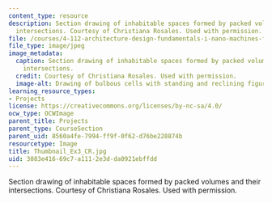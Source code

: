 ```yaml
---
content_type: resource
description: Section drawing of inhabitable spaces formed by packed volumes and their
  intersections. Courtesy of Christiana Rosales. Used with permission.
file: /courses/4-112-architecture-design-fundamentals-i-nano-machines-fall-2012/3083e41669c7a1112e3dda0921ebffdd_Thumbnail_Ex3_CR.jpg
file_type: image/jpeg
image_metadata:
  caption: Section drawing of inhabitable spaces formed by packed volumes and their
    intersections.
  credit: Courtesy of Christiana Rosales. Used with permission.
  image-alt: Drawing of bulbous cells with standing and reclining figures in the spaces.
learning_resource_types:
- Projects
license: https://creativecommons.org/licenses/by-nc-sa/4.0/
ocw_type: OCWImage
parent_title: Projects
parent_type: CourseSection
parent_uid: 8560a4fe-7994-ff9f-0f62-d76be228874b
resourcetype: Image
title: Thumbnail_Ex3_CR.jpg
uid: 3083e416-69c7-a111-2e3d-da0921ebffdd
---
```

Section drawing of inhabitable spaces formed by packed volumes and their intersections. Courtesy of Christiana Rosales. Used with permission.